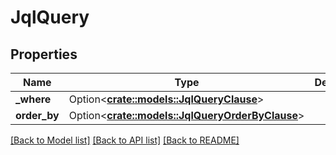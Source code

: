 # JqlQuery

## Properties

Name | Type | Description | Notes
------------ | ------------- | ------------- | -------------
**_where** | Option<[**crate::models::JqlQueryClause**](JqlQueryClause.md)> |  | [optional]
**order_by** | Option<[**crate::models::JqlQueryOrderByClause**](JqlQueryOrderByClause.md)> |  | [optional]

[[Back to Model list]](../README.md#documentation-for-models) [[Back to API list]](../README.md#documentation-for-api-endpoints) [[Back to README]](../README.md)


